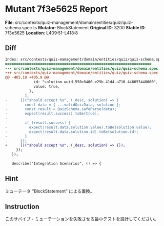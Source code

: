 # Mutant 7f3e5625 Report

**File**: src/contexts/quiz-management/domain/entities/quiz/quiz-schema.spec.ts
**Mutator**: BlockStatement
**Original ID**: 3200
**Stable ID**: 7f3e5625
**Location**: L409:51–L418:8

## Diff

```diff
Index: src/contexts/quiz-management/domain/entities/quiz/quiz-schema.spec.ts
===================================================================
--- src/contexts/quiz-management/domain/entities/quiz/quiz-schema.spec.ts	original
+++ src/contexts/quiz-management/domain/entities/quiz/quiz-schema.spec.ts	mutated #3200
@@ -405,18 +405,9 @@
             id: "solution-uuid-550e8400-e29b-41d4-a716-446655440000",
             value: true,
           },
         ],
-      ])("should accept %s", (_desc, solution) => {
-        const data = { ...validQuizData, solution };
-        const result = QuizSchema.safeParse(data);
-        expect(result.success).toBe(true);
-
-        if (result.success) {
-          expect(result.data.solution.value).toBe(solution.value);
-          expect(result.data.solution.id).toBe(solution.id);
-        }
-      });
+      ])("should accept %s", (_desc, solution) => {});
     });
   });
 
   describe("Integration Scenarios", () => {
```

## Hint

ミューテータ "BlockStatement" による置換。

## Instruction

このサバイブ・ミューテーションを失敗させる最小テストを設計してください。
